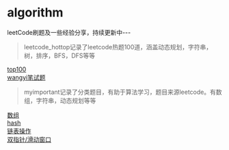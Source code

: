 # algorithm
leetCode刷题及一些经验分享，持续更新中---

>leetcode_hottop记录了leetcode热题100道，涵盖动态规划，字符串，树，排序，BFS，DFS等等

[top100](/leetcode_hottop/src/main/java/hottop)  
[wangyi笔试题](/leetcode_hottop/src/main/java/wangyi)  

>myimportant记录了分类题目，有助于算法学习，题目来源leetcode。有数组，字符串，动态规划等等

[数组](/myimportant/src/main/java/com/yun/array)  
[hash](/myimportant/src/main/java/com/yun/hash)  
[链表操作](/myimportant/src/main/java/com/yun/linklist)  
[双指针/滑动窗口](/myimportant/src/main/java/com/yun/twopoint)  

